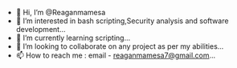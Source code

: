 - 👋 Hi, I’m @Reaganmamesa
- 👀 I’m interested in bash scripting,Security analysis and software development...
- 🌱 I’m currently learning  scripting...
- 💞️ I’m looking to collaborate on  any project as per my abilities...
- 📫 How to reach me : email - reaganmamesa7@gmail.com...

